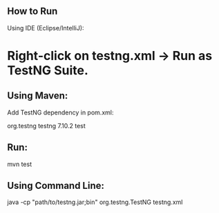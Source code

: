 ## How to Run

Using IDE (Eclipse/IntelliJ):

# Right-click on testng.xml → Run as TestNG Suite.

## Using Maven:

Add TestNG dependency in pom.xml:

<dependency>
  <groupId>org.testng</groupId>
  <artifactId>testng</artifactId>
  <version>7.10.2</version>
  <scope>test</scope>
</dependency>


## Run:

mvn test


## Using Command Line:

java -cp "path/to/testng.jar;bin" org.testng.TestNG testng.xml
